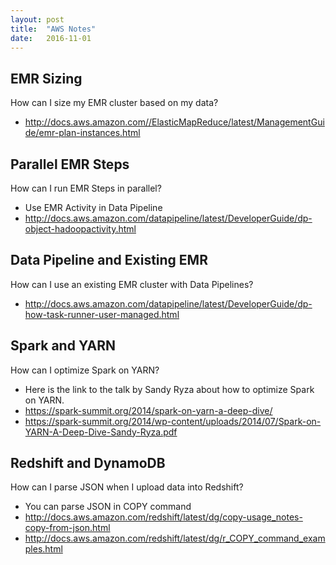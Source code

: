 ```yaml
---
layout: post
title:  "AWS Notes"
date:   2016-11-01
---
```


## EMR Sizing
How can I size my EMR cluster based on my data?

- <http://docs.aws.amazon.com//ElasticMapReduce/latest/ManagementGuide/emr-plan-instances.html>

## Parallel EMR Steps
How can I run EMR Steps in parallel?

- Use EMR Activity in Data Pipeline
- <http://docs.aws.amazon.com/datapipeline/latest/DeveloperGuide/dp-object-hadoopactivity.html>

## Data Pipeline and Existing EMR
How can I use an existing EMR cluster with Data Pipelines?

- <http://docs.aws.amazon.com/datapipeline/latest/DeveloperGuide/dp-how-task-runner-user-managed.html>

## Spark and YARN
How can I optimize Spark on YARN?

- Here is the link to the talk by Sandy Ryza about how to optimize Spark on YARN.
- <https://spark-summit.org/2014/spark-on-yarn-a-deep-dive/>
- <https://spark-summit.org/2014/wp-content/uploads/2014/07/Spark-on-YARN-A-Deep-Dive-Sandy-Ryza.pdf>

## Redshift and DynamoDB
How can I parse JSON when I upload data into Redshift?

- You can parse JSON in COPY command
- <http://docs.aws.amazon.com/redshift/latest/dg/copy-usage_notes-copy-from-json.html>
- <http://docs.aws.amazon.com/redshift/latest/dg/r_COPY_command_examples.html>

